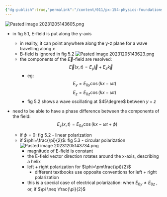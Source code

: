 ```yaml
---
{"dg-publish":true,"permalink":"/content/011/px-154-physics-foundations/px-154-i-light/px-154-i2-polarization/","created":"2024-11-25T10:50:32.000+00:00","updated":"2024-11-26T19:52:49.633+00:00"}
---
```


![Pasted image 20231205143605.png](/img/user/pics/Pasted%20image%2020231205143605.png)
 - in fig 5.1, E-field is put along the y-axis
	 - in reality, it can point anywhere along the y-z plane for a wave travelling along $x$
	 - B-field is ignored in fig 5.2 ![Pasted image 20231205143623.png](/img/user/pics/Pasted%20image%2020231205143623.png)
	 -  the components of the $\vec E$-field are resolved: 
	 $$\vec E(x,t) = E_{y}\vec j + E_{z}\vec k$$
		 - eg: 
		 $$E_{y}= E_{0y} \cos(kx-\omega t)$$
		 $$E_{z}= E_{0z} \cos(kx-\omega t)$$
		 - fig 5.2 shows a wave oscillating at $45\degree$ between $y+z$
 - need to be able to have a phase difference between the components of the field: 
 $$E_{z}(x,t) = E_{0z}\cos(kx-\omega t + \phi)$$
 
	 - if $\phi=0$: fig 5.2 - linear polarization
	 - if $\phi=\frac{\pi}{2}$: fig 5.3 - circular polarization ![Pasted image 20231205143734.png](/img/user/pics/Pasted%20image%2020231205143734.png)
		 - magnitude of E-field is constant
		 - the E-field vector direction rotates around the x-axis, describing a helix
		 - left + right polarization for $\phi=\pm\frac{\pi}{2}$
			 - different textbooks use opposite conventions for left + right polarization
		 - this is a special case of electrical polarization: when $E_{0y} \neq E_{0z}$ , or, if $\pi \neq \frac{\pi}{2}$

